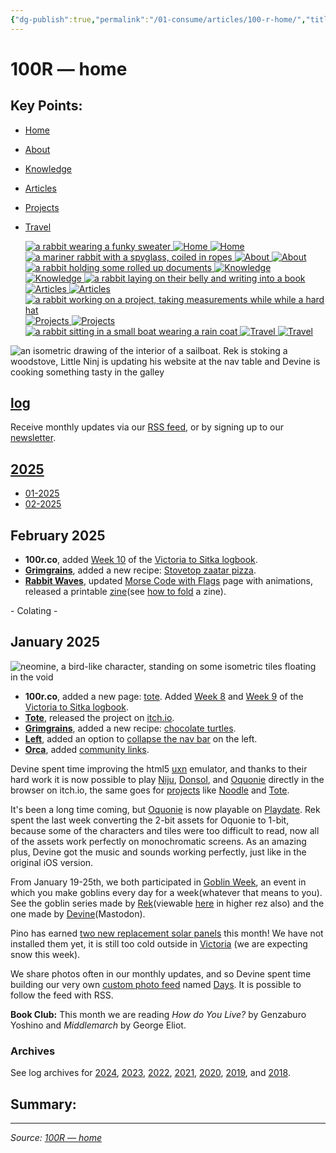 ```yaml
---
{"dg-publish":true,"permalink":"/01-consume/articles/100-r-home/","title":"100R — home"}
---
```



# 100R — home

## Key Points:
- [Home](https://100r.co/site/home.html)
- [About](https://100r.co/site/about.html)
- [Knowledge](https://100r.co/site/knowledge.html)
- [Articles](https://100r.co/site/articles.html)
- [Projects](https://100r.co/site/projects.html)
- [Travel](https://100r.co/site/travel.html)

   [![a rabbit wearing a funky sweater](https://100r.co/media/interface/home.png) ![Home](https://100r.co/media/interface/home_txt.png) ![Home](https://100r.co/media/interface/home_txt_underline.png)](https://100r.co/site/home.html)[![a mariner rabbit with a spyglass, coiled in ropes](https://100r.co/media/interface/about.png) ![About](https://100r.co/media/interface/about_txt.png) ![About](https://100r.co/media/interface/about_txt_underline.png) ](https://100r.co/site/about.html)[![a rabbit holding some rolled up documents](https://100r.co/media/interface/knowledge.png) ![Knowledge](https://100r.co/media/interface/knowledge_txt.png) ![Knowledge](https://100r.co/media/interface/knowledge_txt_underline.png) ](https://100r.co/site/knowledge.html)[![a rabbit laying on their belly and writing into a book](https://100r.co/media/interface/articles.png) ![Articles](https://100r.co/media/interface/articles_txt.png) ![Articles](https://100r.co/media/interface/articles_txt_underline.png) ](https://100r.co/site/articles.html)[![a rabbit working on a project, taking measurements while while a hard hat](https://100r.co/media/interface/projects.png) ![Projects](https://100r.co/media/interface/projects_txt.png) ![Projects](https://100r.co/media/interface/projects_txt_underline.png) ](https://100r.co/site/projects.html)[![a rabbit sitting in a small boat wearing a rain coat](https://100r.co/media/interface/travel.png) ![Travel](https://100r.co/media/interface/travel_txt.png) ![Travel](https://100r.co/media/interface/travel_txt_underline.png)](https://100r.co/site/travel.html)

![an isometric drawing of the interior of a sailboat. Rek is stoking a woodstove, Little Ninj is updating his website at the nav table and Devine is cooking something tasty in the galley](https://100r.co/media/content/about/galley.png)

## [log](https://100r.co/site/log.html)

Receive monthly updates via our [RSS feed](https://100r.co/links/rss.xml), or by signing up to our [newsletter](https://lists.sr.ht/~rabbits/newsletter).

## [2025](https://100r.co/site/2025.html)

- [01-2025](https://100r.co/site/#jan2025)
- [02-2025](https://100r.co/site/#feb2025)

## February 2025

- **100r.co**, added [Week 10](https://100r.co/site/victoria_to_sitka_logbook.html#week10) of the [Victoria to Sitka logbook](https://100r.co/site/victoria_to_sitka_logbook.html).
- **[Grimgrains](https://100r.co/site/grimgrains.html)**, added a new recipe: [Stovetop zaatar pizza](https://grimgrains.com/site/stovetop_zaatar_pizza.html).
- **[Rabbit Waves](https://100r.co/site/rabbit_waves.html)**, updated [Morse Code with Flags](https://rabbitwaves.ca/site/morse_flags.html) page with animations, released a printable [zine](https://rabbitwaves.ca/media/zines/communication.png)(see [how to fold](https://kokorobot.ca/site/folding_zine.html) a zine).

\- Colating -

## January 2025

![neomine, a bird-like character, standing on some isometric tiles floating in the void](https://100r.co/media/content/videos/january_2025.jpg)

- **100r.co**, added a new page: [tote](https://100r.co/site/tote.html). Added [Week 8](https://100r.co/site/victoria_to_sitka_logbook.html#week8) and [Week 9](https://100r.co/site/victoria_to_sitka_logbook.html#week9) of the [Victoria to Sitka logbook](https://100r.co/site/victoria_to_sitka_logbook.html).
- **[Tote](https://100r.co/site/tote.html)**, released the project on [itch.io](https://hundredrabbits.itch.io/tote).
- **[Grimgrains](https://100r.co/site/grimgrains.html)**, added a new recipe: [chocolate turtles](https://grimgrains.com/site/chocolate_turtles.html).
- **[Left](https://100r.co/site/left.html)**, added an option to [collapse the nav bar](https://rabbits.srht.site/days/2025-02-01.html) on the left.
- **[Orca](https://100r.co/site/orca.html)**, added [community links](https://100r.co/site/orca.html#community).

Devine spent time improving the html5 [uxn](https://100r.co/site/uxn.html) emulator, and thanks to their hard work it is now possible to play [Niju](https://100r.co/site/niju.html), [Donsol](https://100r.co/site/donsol.html), and [Oquonie](https://100r.co/site/oquonie.html) directly in the browser on itch.io, the same goes for [projects](https://100r.co/site/projects.html) like [Noodle](https://100r.co/site/noodle.html) and [Tote](https://100r.co/site/tote.html).

It's been a long time coming, but [Oquonie](https://100r.co/site/oquonie.html) is now playable on [Playdate](https://play.date/). Rek spent the last week converting the 2-bit assets for Oquonie to 1-bit, because some of the characters and tiles were too difficult to read, now all of the assets work perfectly on monochromatic screens. As an amazing plus, Devine got the music and sounds working perfectly, just like in the original iOS version.

From January 19-25th, we both participated in [Goblin Week](https://www.tumblr.com/goblinweek), an event in which you make goblins every day for a week(whatever that means to you). See the goblin series made by [Rek](https://rabbits.srht.site/days/2025-01-25.html)(viewable [here](https://kokorobot.ca/site/goblins.html) in higher rez also) and the one made by [Devine](https://merveilles.town/@neauoire/113858664512777630)(Mastodon).

Pino has earned [two new replacement solar panels](https://rabbits.srht.site/days/2025-01-23.html) this month! We have not installed them yet, it is still too cold outside in [Victoria](https://100r.co/site/victoria.html) (we are expecting snow this week).

We share photos often in our monthly updates, and so Devine spent time building our very own [custom photo feed](https://rabbits.srht.site/days/) named [Days](https://git.sr.ht/~rabbits/days). It is possible to follow the feed with RSS.

**Book Club:** This month we are reading *How do You Live?* by Genzaburo Yoshino and *Middlemarch* by George Eliot.

### Archives

See log archives for [2024](https://100r.co/site/2024.html), [2023](https://100r.co/site/2023.html), [2022](https://100r.co/site/2022.html), [2021](https://100r.co/site/2021.html), [2020](https://100r.co/site/2020.html), [2019](https://100r.co/site/2019.html), and [2018](https://100r.co/site/2018.html).

## Summary:


---

*Source: [100R — home](https://100r.co/site/home.html)*
